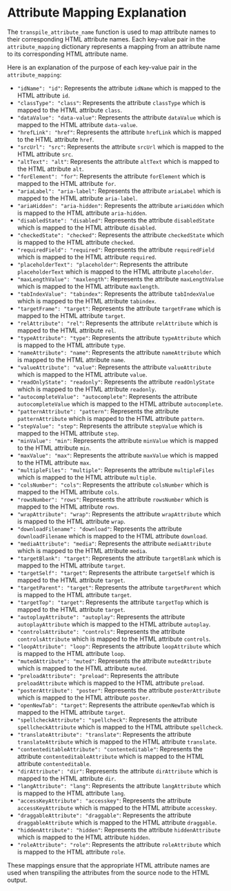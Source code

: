# Attribute Mapping Explanation

The `transpile_attribute_name` function is used to map attribute names to their corresponding HTML attribute names. Each key-value pair in the `attribute_mapping` dictionary represents a mapping from an attribute name to its corresponding HTML attribute name.

Here is an explanation of the purpose of each key-value pair in the `attribute_mapping`:

- `"idName": "id"`: Represents the attribute `idName` which is mapped to the HTML attribute `id`.
- `"classType": "class"`: Represents the attribute `classType` which is mapped to the HTML attribute `class`.
- `"dataValue": "data-value"`: Represents the attribute `dataValue` which is mapped to the HTML attribute `data-value`.
- `"hrefLink": "href"`: Represents the attribute `hrefLink` which is mapped to the HTML attribute `href`.
- `"srcUrl": "src"`: Represents the attribute `srcUrl` which is mapped to the HTML attribute `src`.
- `"altText": "alt"`: Represents the attribute `altText` which is mapped to the HTML attribute `alt`.
- `"forElement": "for"`: Represents the attribute `forElement` which is mapped to the HTML attribute `for`.
- `"ariaLabel": "aria-label"`: Represents the attribute `ariaLabel` which is mapped to the HTML attribute `aria-label`.
- `"ariaHidden": "aria-hidden"`: Represents the attribute `ariaHidden` which is mapped to the HTML attribute `aria-hidden`.
- `"disabledState": "disabled"`: Represents the attribute `disabledState` which is mapped to the HTML attribute `disabled`.
- `"checkedState": "checked"`: Represents the attribute `checkedState` which is mapped to the HTML attribute `checked`.
- `"requiredField": "required"`: Represents the attribute `requiredField` which is mapped to the HTML attribute `required`.
- `"placeholderText": "placeholder"`: Represents the attribute `placeholderText` which is mapped to the HTML attribute `placeholder`.
- `"maxLengthValue": "maxlength"`: Represents the attribute `maxLengthValue` which is mapped to the HTML attribute `maxlength`.
- `"tabIndexValue": "tabindex"`: Represents the attribute `tabIndexValue` which is mapped to the HTML attribute `tabindex`.
- `"targetFrame": "target"`: Represents the attribute `targetFrame` which is mapped to the HTML attribute `target`.
- `"relAttribute": "rel"`: Represents the attribute `relAttribute` which is mapped to the HTML attribute `rel`.
- `"typeAttribute": "type"`: Represents the attribute `typeAttribute` which is mapped to the HTML attribute `type`.
- `"nameAttribute": "name"`: Represents the attribute `nameAttribute` which is mapped to the HTML attribute `name`.
- `"valueAttribute": "value"`: Represents the attribute `valueAttribute` which is mapped to the HTML attribute `value`.
- `"readOnlyState": "readonly"`: Represents the attribute `readOnlyState` which is mapped to the HTML attribute `readonly`.
- `"autocompleteValue": "autocomplete"`: Represents the attribute `autocompleteValue` which is mapped to the HTML attribute `autocomplete`.
- `"patternAttribute": "pattern"`: Represents the attribute `patternAttribute` which is mapped to the HTML attribute `pattern`.
- `"stepValue": "step"`: Represents the attribute `stepValue` which is mapped to the HTML attribute `step`.
- `"minValue": "min"`: Represents the attribute `minValue` which is mapped to the HTML attribute `min`.
- `"maxValue": "max"`: Represents the attribute `maxValue` which is mapped to the HTML attribute `max`.
- `"multipleFiles": "multiple"`: Represents the attribute `multipleFiles` which is mapped to the HTML attribute `multiple`.
- `"colsNumber": "cols"`: Represents the attribute `colsNumber` which is mapped to the HTML attribute `cols`.
- `"rowsNumber": "rows"`: Represents the attribute `rowsNumber` which is mapped to the HTML attribute `rows`.
- `"wrapAttribute": "wrap"`: Represents the attribute `wrapAttribute` which is mapped to the HTML attribute `wrap`.
- `"downloadFilename": "download"`: Represents the attribute `downloadFilename` which is mapped to the HTML attribute `download`.
- `"mediaAttribute": "media"`: Represents the attribute `mediaAttribute` which is mapped to the HTML attribute `media`.
- `"targetBlank": "target"`: Represents the attribute `targetBlank` which is mapped to the HTML attribute `target`.
- `"targetSelf": "target"`: Represents the attribute `targetSelf` which is mapped to the HTML attribute `target`.
- `"targetParent": "target"`: Represents the attribute `targetParent` which is mapped to the HTML attribute `target`.
- `"targetTop": "target"`: Represents the attribute `targetTop` which is mapped to the HTML attribute `target`.
- `"autoplayAttribute": "autoplay"`: Represents the attribute `autoplayAttribute` which is mapped to the HTML attribute `autoplay`.
- `"controlsAttribute": "controls"`: Represents the attribute `controlsAttribute` which is mapped to the HTML attribute `controls`.
- `"loopAttribute": "loop"`: Represents the attribute `loopAttribute` which is mapped to the HTML attribute `loop`.
- `"mutedAttribute": "muted"`: Represents the attribute `mutedAttribute` which is mapped to the HTML attribute `muted`.
- `"preloadAttribute": "preload"`: Represents the attribute `preloadAttribute` which is mapped to the HTML attribute `preload`.
- `"posterAttribute": "poster"`: Represents the attribute `posterAttribute` which is mapped to the HTML attribute `poster`.
- `"openNewTab": "target"`: Represents the attribute `openNewTab` which is mapped to the HTML attribute `target`.
- `"spellcheckAttribute": "spellcheck"`: Represents the attribute `spellcheckAttribute` which is mapped to the HTML attribute `spellcheck`.
- `"translateAttribute": "translate"`: Represents the attribute `translateAttribute` which is mapped to the HTML attribute `translate`.
- `"contenteditableAttribute": "contenteditable"`: Represents the attribute `contenteditableAttribute` which is mapped to the HTML attribute `contenteditable`.
- `"dirAttribute": "dir"`: Represents the attribute `dirAttribute` which is mapped to the HTML attribute `dir`.
- `"langAttribute": "lang"`: Represents the attribute `langAttribute` which is mapped to the HTML attribute `lang`.
- `"accessKeyAttribute": "accesskey"`: Represents the attribute `accessKeyAttribute` which is mapped to the HTML attribute `accesskey`.
- `"draggableAttribute": "draggable"`: Represents the attribute `draggableAttribute` which is mapped to the HTML attribute `draggable`.
- `"hiddenAttribute": "hidden"`: Represents the attribute `hiddenAttribute` which is mapped to the HTML attribute `hidden`.
- `"roleAttribute": "role"`: Represents the attribute `roleAttribute` which is mapped to the HTML attribute `role`.

These mappings ensure that the appropriate HTML attribute names are used when transpiling the attributes from the source node to the HTML output.

